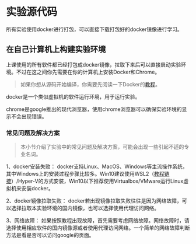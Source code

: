 # 实验源代码

所有实验使用docker进行打包，可以直接下载打包好的docker镜像进行学习。

## 在自己计算机上构建实验环境
上课使用的所有软件都已经打包成docker镜像，拉取下来后可以直接启动实验环境。不过在这之间你先需要在你的计算机上安装Docker和Chrome。

> 如果你想从源码开始编译，你需要先阅读一下Docker的[教程](https://docs.docker.com/get-started/)。


docker是一个类似虚拟机的软件运行环境，用于运行实验。

chrome是google推出的现代浏览器，使用chrome浏览器可以确保实验环境的显示不会出现错误。


### 常见问题及解决方案
> 本小节介绍了实验中的常见问题及解决方案，可能会出现一些引起不适的专业名词。

1、docker安装失败：
docker支持Linux、MacOS、Windows等主流操作系统，其中Windows上的安装过程步骤比较多。Win10建议使用WSL2（[教程链接](https://docs.docker.com/docker-for-windows/install-windows-home/)）/Hyper-V的方式安装，Win10以下推荐使用Virtualbox/VMware运行Linux虚拟机来安装docker。

2、docker镜像拉取失败：
docker若出现镜像拉取失败往往是因为网络故障，可以选择拉取本实验环境的国内镜像，也可以选择使用代理访问网络。

3、网络故障：
如果按照教程出现故障，首先需要考虑网络故障。网络故障时，请选择使用相应软件的国内镜像源或者使用代理访问网络。一个简单的网络故障判断方法是看是否可以访问google的页面。

